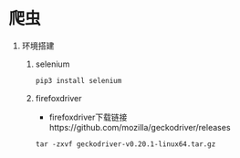# 爬虫

1. 环境搭建

   1. selenium

      ```python
      pip3 install selenium
      ```

   2. firefoxdriver

      + firefoxdriver下载链接https://github.com/mozilla/geckodriver/releases

      ```
      tar -zxvf geckodriver-v0.20.1-linux64.tar.gz 

      ```

      ​